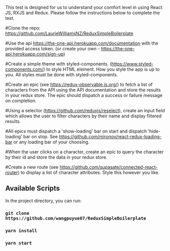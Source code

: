 This test is designed for us to understand your comfort level in using React JS, RXJS and Redux. Please follow the instructions below to complete the test.

#Clone the repo: https://github.com/LaurieWilliamsNZ/ReduxSimpleBoilerplate

#Use the api https://the-one-api.herokuapp.com/documentation with the provided access token. (or create your own - https://the-one-api.herokuapp.com/sign-up)

#Create a simple theme with styled-components.
(https://www.styled-components.com/) to style HTML element. How you style the app is up to you. All styles must be done with styled-components.

#Create an epic (see https://redux-observable.js.org/) to fetch a list of characters from the API using the API documentation and store the results in your redux store. The epic should dispatch a success or failure message on completion.

#Using a selector (https://github.com/reduxjs/reselect), create an input field which allows the user to filter characters by their name and display filtered results.

#All epics must dispatch a 'show-loading' bar on start and dispatch 'hide-loading' bar on stop. See https://github.com/mironov/react-redux-loading-bar or any loading bar of your choosing.

#When the user clicks on a character, create an epic to query the character by their id and store the data in your redux store.

#Create a new route (see https://github.com/supasate/connected-react-router) to display a list of character attributes. Style this however you like.

## Available Scripts

In the project directory, you can run:

### `git clone https://github.com/wangpuyue07/ReduxSimpleBoilerplate`

### `yarn install`

### `yarn start`
